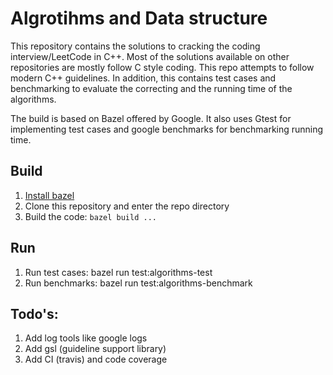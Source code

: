 # Algrotihms and Data structure

This repository contains the solutions to cracking the coding interview/LeetCode in C++. Most of the solutions available on other repositories are mostly follow C style coding. This repo attempts to follow modern C++ guidelines.
In addition, this contains test cases and benchmarking to evaluate the correcting and the running time of the algorithms. 

The build is based on Bazel offered by Google. It also uses Gtest for implementing test cases and google benchmarks for benchmarking running time. 

## Build 
1. [Install bazel](https://docs.bazel.build/versions/master/install.html)
2. Clone this repository and enter the repo directory
3. Build the code: ```bazel build ...```

## Run
1. Run test cases:  bazel run test:algorithms-test
2. Run benchmarks:  bazel run test:algorithms-benchmark

## Todo's:
1. Add log tools like google logs
2. Add gsl (guideline support library)
3. Add CI (travis) and code coverage